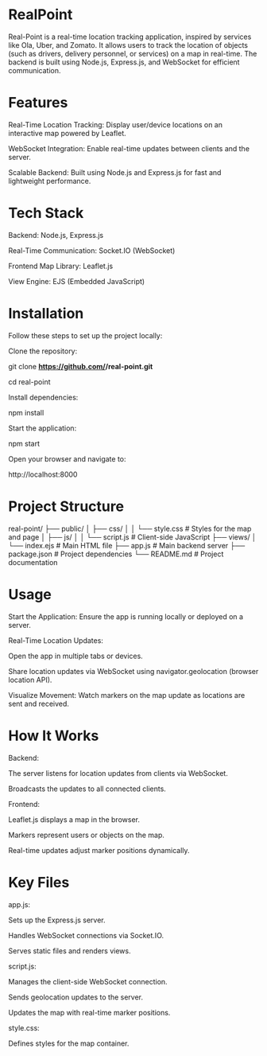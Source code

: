 # RealPoint
Real-Point is a real-time location tracking application, inspired by services like Ola, Uber, and Zomato. It allows users to track the location of objects (such as drivers, delivery personnel, or services) on a map in real-time. The backend is built using Node.js, Express.js, and WebSocket for efficient communication.

# Features

Real-Time Location Tracking: Display user/device locations on an interactive map powered by Leaflet.

WebSocket Integration: Enable real-time updates between clients and the server.

Scalable Backend: Built using Node.js and Express.js for fast and lightweight performance.

# Tech Stack

Backend: Node.js, Express.js

Real-Time Communication: Socket.IO (WebSocket)

Frontend Map Library: Leaflet.js

View Engine: EJS (Embedded JavaScript)

# Installation

Follow these steps to set up the project locally:

Clone the repository:

git clone **https://github.com/<your-username>/real-point.git**

cd real-point

Install dependencies:

npm install

Start the application:

npm start

Open your browser and navigate to:

http://localhost:8000

# Project Structure

real-point/
├── public/
│   ├── css/
│   │   └── style.css  # Styles for the map and page
│   ├── js/
│   │   └── script.js  # Client-side JavaScript
├── views/
│   └── index.ejs           # Main HTML file
├── app.js                      # Main backend server
├── package.json               # Project dependencies
└── README.md                  # Project documentation

# Usage

Start the Application:
Ensure the app is running locally or deployed on a server.

Real-Time Location Updates:

Open the app in multiple tabs or devices.

Share location updates via WebSocket using navigator.geolocation (browser location API).

Visualize Movement:
Watch markers on the map update as locations are sent and received.

# How It Works

Backend:

The server listens for location updates from clients via WebSocket.

Broadcasts the updates to all connected clients.

Frontend:

Leaflet.js displays a map in the browser.

Markers represent users or objects on the map.

Real-time updates adjust marker positions dynamically.

# Key Files

app.js:

Sets up the Express.js server.

Handles WebSocket connections via Socket.IO.

Serves static files and renders views.

script.js:

Manages the client-side WebSocket connection.

Sends geolocation updates to the server.

Updates the map with real-time marker positions.

style.css:

Defines styles for the map container.

